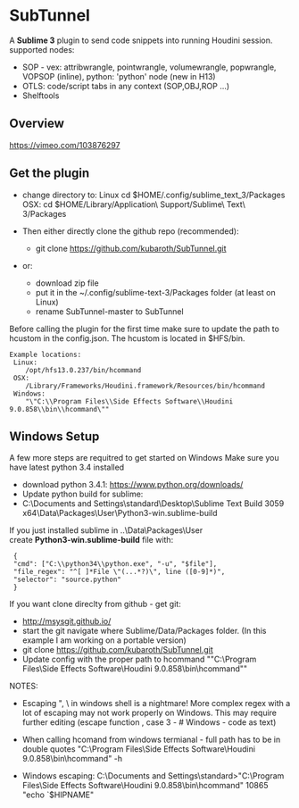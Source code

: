 SubTunnel
=========

A **Sublime 3** plugin to send code snippets into running Houdini session.
supported nodes:
* SOP - vex: attribwrangle, pointwrangle, volumewrangle, popwrangle, VOPSOP (inline), python: 'python' node (new in H13)
* OTLS: code/script tabs in any context (SOP,OBJ,ROP ...) 
* Shelftools

## Overview ##
https://vimeo.com/103876297

## Get the plugin ##

- change directory to:
	Linux
  		cd $HOME/.config/sublime_text_3/Packages
	OSX:
  		cd $HOME/Library/Application\ Support/Sublime\ Text\ 3/Packages

- Then either directly clone the github repo (recommended):
  - git clone https://github.com/kubaroth/SubTunnel.git

- or:
  - download zip file 
  - put it in the ~/.config/sublime-text-3/Packages folder (at least on Linux)
  - rename SubTunnel-master to SubTunnel

Before calling the plugin for the first time make sure to update the path to hcustom in the config.json. The hcustom is located in $HFS/bin.

```
Example locations:
 Linux:
 	/opt/hfs13.0.237/bin/hcommand
 OSX:
 	/Library/Frameworks/Houdini.framework/Resources/bin/hcommand
 Windows:
 	"\"C:\\Program Files\\Side Effects Software\\Houdini 9.0.858\\bin\\hcommand\""
```

## Windows Setup ##

A few more steps are requitred to get started on Windows
Make sure you have latest python 3.4 installed
* download python 3.4.1: https://www.python.org/downloads/
* Update python build for sublime:
* C:\Documents and Settings\standard\Desktop\Sublime Text Build 3059 x64\Data\Packages\User\Python3-win.sublime-build

If you just installed sublime in ..\Data\Packages\User\
create **Python3-win.sublime-build** file with:
``` 
 {
 "cmd": ["C:\\python34\\python.exe", "-u", "$file"],
 "file_regex": "^[ ]*File \"(...*?)\", line ([0-9]*)",
 "selector": "source.python"
 }
```

If you want clone direclty from github - get git:
* http://msysgit.github.io/
* start the git navigate where Sublime/Data/Packages folder. (In this example I am working on a portable version)
* git clone https://github.com/kubaroth/SubTunnel.git
* Update config with the proper path to hcommand
 "\"C:\\Program Files\\Side Effects Software\\Houdini 9.0.858\\bin\\hcommand\""

NOTES:
* Escaping ", \ in windows shell is a nightmare! More complex regex with a lot of escaping may not work properly on Windows. This may require further editing (escape function , case 3 - # Windows - code as text)

* When calling hcomand from windows termianal - full path has to be in double quotes 
 "C:\Program Files\Side Effects Software\Houdini 9.0.858\bin\hcommand" -h

* Windows escaping:
 C:\Documents and Settings\standard>"C:\Program Files\Side Effects Software\Houdini 9.0.858\bin\hcommand" 10865 "echo `$HIPNAME"

